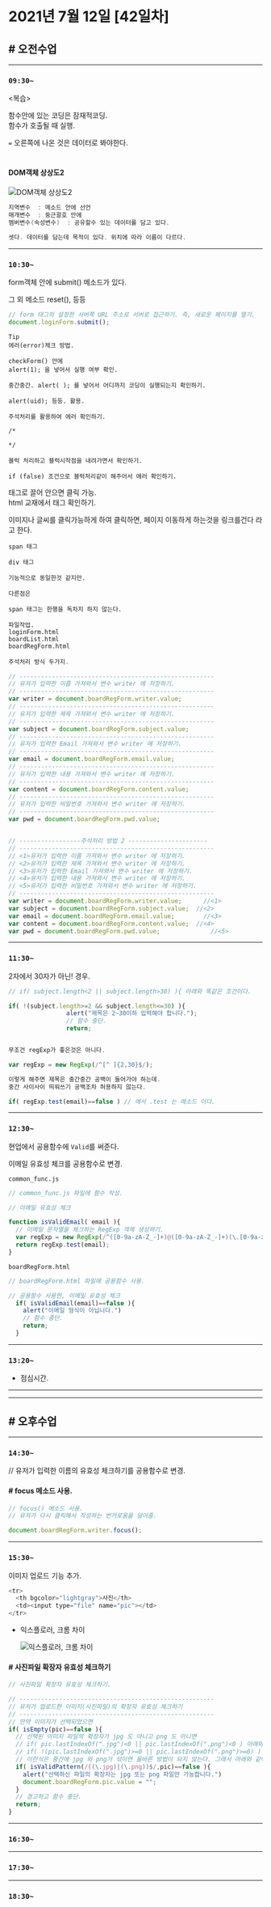 # 2021년 7월 12일 [42일차]

## # 오전수업
----
### `09:30~`

<복습>

함수안에 있는 코딩은 잠재적코딩.    
함수가 호출될 때 실행.  

`=` 오른쪽에 나온 것은 데이터로 봐야한다.  

#

#### DOM객체 상상도2  

![DOM객체 상상도2](https://github.com/SungWoo0315/study-repository/blob/main/image-save/20210712%200955_DOM%20%EA%B0%9D%EC%B2%B4%20%EC%83%81%EC%83%81%EB%8F%842.jpg)    


```java
지역변수  : 메소드 안에 선언
매개변수  : 둥근괄호 안에 
멤버변수(속성변수)  : 공유할수 있는 데이터를 담고 있다.

셋다. 데이터를 담는데 목적이 있다. 위치에 따라 이름이 다르다.  
```

----
### `10:30~`

form객체 안에 submit() 메소드가 있다.

그 외 메소드 reset(), 등등   

```javascript
// form 태그의 설정한 서버쪽 URL 주소로 서버로 접근하기. 즉, 새로운 페이지를 열기.
document.loginForm.submit();
```

```
Tip
에러(error)체크 방법.

checkForm() 안에
alert(1); 을 넣어서 실행 여부 확인.

중간중간. alert( ); 를 넣어서 어디까지 코딩이 실행되는지 확인하기. 

alert(uid); 등등. 활용.

주석처리를 활용하여 에러 확인하기.

/*

*/

블럭 처리하고 블럭시작점을 내려가면서 확인하기.  

if (false) 조건으로 블럭처리같이 해주어서 에러 확인하기.
```

<a> 태그로 끌어 안으면 클릭 가능.    
html 교재에서 <a>태그 확인하기.  

이미지나 글씨를 클릭가능하게 하여 클릭하면, 페이지 이동하게 하는것을 링크를건다 라고 한다.   

```
span 태그  

div 태그    

기능적으로 동일한것 같지만.  

다른점은  

span 태그는 한행을 독차지 하지 않는다.    
```

```
파일작업.  
loginForm.html  
boardList.html  
boardRegForm.html  
```

```javascript
주석처리 방식 두가지.

// ------------------------------------------------------
// 유저가 입력한 이름 가져와서 변수 writer 에 저장하기.
// ------------------------------------------------------
var writer = document.boardRegForm.writer.value;
// ------------------------------------------------------
// 유저가 입력한 제목 가져와서 변수 writer 에 저장하기.
// ------------------------------------------------------
var subject = document.boardRegForm.subject.value;
// ------------------------------------------------------
// 유저가 입력한 Email 가져와서 변수 writer 에 저장하기.
// ------------------------------------------------------
var email = document.boardRegForm.email.value;
// ------------------------------------------------------
// 유저가 입력한 내용 가져와서 변수 writer 에 저장하기.
// ------------------------------------------------------
var content = document.boardRegForm.content.value;
// ------------------------------------------------------
// 유저가 입력한 비밀번호 가져와서 변수 writer 에 저장하기.
// ------------------------------------------------------
var pwd = document.boardRegForm.pwd.value;


// -----------------주석처리 방법 2 ----------------------
// ------------------------------------------------------
// <1>유저가 입력한 이름 가져와서 변수 writer 에 저장하기.
// <2>유저가 입력한 제목 가져와서 변수 writer 에 저장하기.
// <3>유저가 입력한 Email 가져와서 변수 writer 에 저장하기.
// <4>유저가 입력한 내용 가져와서 변수 writer 에 저장하기.
// <5>유저가 입력한 비밀번호 가져와서 변수 writer 에 저장하기.
// ------------------------------------------------------
var writer = document.boardRegForm.writer.value;	  //<1>
var subject = document.boardRegForm.subject.value;	//<2>
var email = document.boardRegForm.email.value;		  //<3>
var content = document.boardRegForm.content.value;	//<4>
var pwd = document.boardRegForm.pwd.value;			    //<5>
```

----
### `11:30~`

2자에서 30자가 아닌! 경우.

```javascript
// if( subject.length<2 || subject.length>30) ){ 아래와 똑같은 조건이다.

if( !(subject.length>=2 && subject.length<=30) ){
				alert("제목은 2~30이하 입력해야 합니다.");
				// 함수 중단.
				return; 


무조건 regExp가 좋은것은 아니다.    

var regExp = new RegExp(/^[^ ]{2,30}$/);

이렇게 해주면 제목은 중간중간 공백이 들어가야 하는데.
중간 사이사이 띄워쓰기 공백조차 허용하지 않는다.  
```

```javascript
if( regExp.test(email)==false ) // 에서 .test 는 메소드 이다.
```

----
### `12:30~`

현업에서 공용함수에 `Valid`를 써준다.   

이메일 유효성 체크를 공용함수로 변경.    

`common_func.js`  
```javascript
// common_func.js 파일에 함수 작성.

// 이메일 유효성 체크 

function isValidEmail( email ){
  // 이메일 문자열을 체크하는 RegExp 객체 생성하기.
  var regExp = new RegExp(/^([0-9a-zA-Z_-]+)@([0-9a-zA-Z_-]+)(\.[0-9a-zA-Z_-]+){1,2}$/);
  return regExp.test(email);
}
```

`boardRegForm.html`  
```javascript
// boardRegForm.html 파일에 공용함수 사용.

// 공용함수 사용한, 이메일 유효성 체크
  if( isValidEmail(email)==false ){
    alert("이메일 형식이 아닙니다.")
    // 함수 중단.
    return;
  }
```

----
### `13:20~`

  - 점심시간.

---
---

## # 오후수업

---
### `14:30~`

// 유저가 입력한 이름의 유효성 체크하기를 공용함수로 변경.

#### # focus 메소드 사용.  
```javascript
// focus() 메소드 사용.
// 유저가 다시 클릭해서 작성하는 번거로움을 덜어줌.

document.boardRegForm.writer.focus();
```

---
### `15:30~`

이미지 업로드 기능 추가.  

```javascript
<tr>
  <th bgcolor="lightgray">사진</th>
  <td><input type="file" name="pic"></td>
</tr>
```

- 익스플로러, 크롬 차이

  ![익스플로러, 크롬 차이](https://github.com/SungWoo0315/study-repository/blob/main/image-save/20210712%201551_input%20type%20file_explorer.jpg)  


#### # 사진파일 확장자 유효성 체크하기  

```javascript
// 사진파일 확장자 유효성 체크하기.

// ------------------------------------------------------
// 유저가 업로드한 이미지(사진파일)의 확장자 유효성 체크하기
// ------------------------------------------------------
// 만약 이미지가 선택되었으면
if( isEmpty(pic)==false ){
  // 선택된 이미지 파일의 확장자가 jpg 도 아니고 png 도 아니면
  // if( pic.lastIndexOf(".jpg")<0 || pic.lastIndexOf(".png")<0 ) 아래와 같은식이다.
  // if( !(pic.lastIndexOf(".jpg")>=0 || pic.lastIndexOf(".png")>=0) )
  // 이런식은 중간에 jpg 와 png가 섞이면 올바른 방법이 되지 않는다. 그래서 아래와 같이 해준다.
  if( isValidPattern(/((\.jpg)|(\.png))$/,pic)==false ){
    alert("선택하신 파일의 확장자는 jpg 또는 png 파일만 가능합니다.")
    document.boardRegForm.pic.value = "";
  } 
  // 경고하고 함수 중단.
  return; 
}
```

----
### `16:30~`








----
### `17:30~`








----
### `18:30~`
